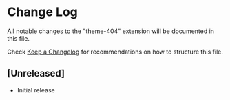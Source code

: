 # Change Log

All notable changes to the "theme-404" extension will be documented in this file.

Check [Keep a Changelog](http://keepachangelog.com/) for recommendations on how to structure this file.

## [Unreleased]

- Initial release
